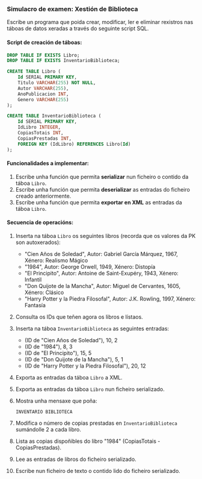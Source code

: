 ### Simulacro de examen: **Xestión de Biblioteca**

Escribe un programa que poida crear, modificar, ler e eliminar rexistros nas táboas de datos xeradas a través do seguinte script SQL.

#### Script de creación de táboas:

```sql
DROP TABLE IF EXISTS Libro;
DROP TABLE IF EXISTS InventarioBiblioteca;

CREATE TABLE Libro (
    Id SERIAL PRIMARY KEY,
    Titulo VARCHAR(255) NOT NULL,
    Autor VARCHAR(255),
    AnoPublicacion INT,
    Genero VARCHAR(255)
);

CREATE TABLE InventarioBiblioteca (
    Id SERIAL PRIMARY KEY,
    IdLibro INTEGER,
    CopiasTotais INT,
    CopiasPrestadas INT,
    FOREIGN KEY (IdLibro) REFERENCES Libro(Id)
);
```

#### Funcionalidades a implementar:

1. Escribe unha función que permita **serializar** nun ficheiro o contido da táboa `Libro`.
2. Escribe unha función que permita **deserializar** as entradas do ficheiro creado anteriormente.
3. Escribe unha función que permita **exportar en XML** as entradas da táboa `Libro`.

#### Secuencia de operacións:

1. Inserta na táboa `Libro` os seguintes libros (recorda que os valores da PK son autoxerados):

    * "Cien Años de Soledad", Autor: Gabriel García Márquez, 1967, Xénero: Realismo Mágico
    * "1984", Autor: George Orwell, 1949, Xénero: Distopía
    * "El Principito", Autor: Antoine de Saint-Exupéry, 1943, Xénero: Infantil
    * "Don Quijote de la Mancha", Autor: Miguel de Cervantes, 1605, Xénero: Clásico
    * "Harry Potter y la Piedra Filosofal", Autor: J.K. Rowling, 1997, Xénero: Fantasía

2. Consulta os IDs que teñen agora os libros e lístaos.

3. Inserta na táboa `InventarioBiblioteca` as seguintes entradas:

    * (ID de "Cien Años de Soledad"), 10, 2
    * (ID de "1984"), 8, 3
    * (ID de "El Principito"), 15, 5
    * (ID de "Don Quijote de la Mancha"), 5, 1
    * (ID de "Harry Potter y la Piedra Filosofal"), 20, 12

4. Exporta as entradas da táboa `Libro` a XML.

5. Exporta as entradas da táboa `Libro` nun ficheiro serializado.

6. Mostra unha mensaxe que poña:

   ```
   INVENTARIO BIBLIOTECA
   ```

7. Modifica o número de copias prestadas en `InventarioBiblioteca` sumándolle 2 a cada libro.

8. Lista as copias dispoñibles do libro "1984" (CopiasTotais - CopiasPrestadas).

9. Lee as entradas de libros do ficheiro serializado.

10. Escribe nun ficheiro de texto o contido lido do ficheiro serializado.

